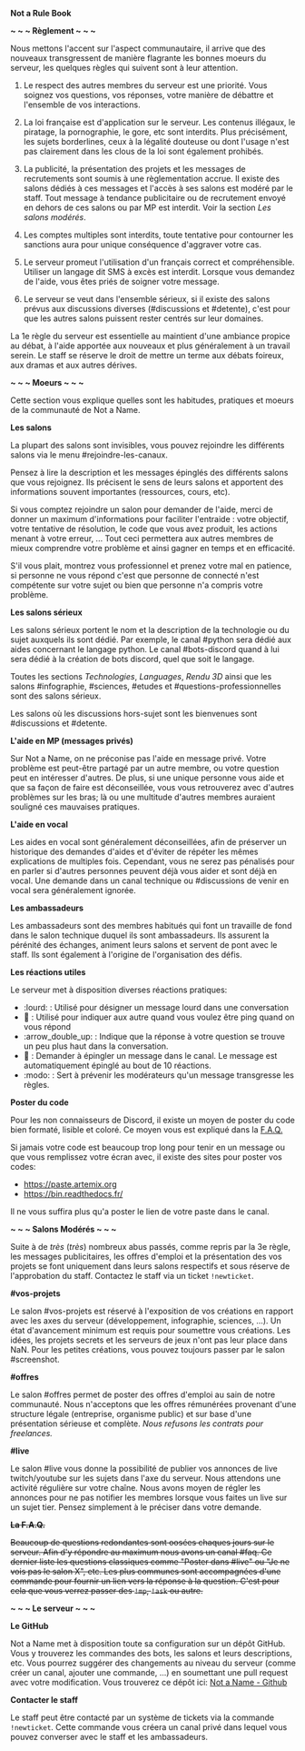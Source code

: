 **Not a Rule Book**

**~ ~ ~ Règlement ~ ~ ~**

Nous mettons l'accent sur l'aspect communautaire, il arrive que des nouveaux
transgressent de manière flagrante les bonnes moeurs du serveur, les quelques
règles qui suivent sont à leur attention.

1. Le respect des autres membres du serveur est une priorité. Vous soignez vos
   questions, vos réponses, votre manière de débattre et l'ensemble de vos
   interactions.

2. La loi française est d'application sur le serveur. Les contenus illégaux, le
   piratage, la pornographie, le gore, etc sont interdits. Plus précisément,
   les sujets borderlines, ceux à la légalité douteuse ou dont l'usage n'est
   pas clairement dans les clous de la loi sont également prohibés.

3. La publicité, la présentation des projets et les messages de recrutements
   sont soumis à une règlementation accrue. Il existe des salons dédiés à ces
   messages et l'accès à ses salons est modéré par le staff. Tout message à
   tendance publicitaire ou de recrutement envoyé en dehors de ces salons ou
   par MP est interdit. Voir la section *Les salons modérés*.

4. Les comptes multiples sont interdits, toute tentative pour contourner les
   sanctions aura pour unique conséquence d'aggraver votre cas.

5. Le serveur promeut l'utilisation d'un français correct et compréhensible.
   Utiliser un langage dit SMS à excès est interdit. Lorsque vous demandez de
   l'aide, vous êtes priés de soigner votre message.

6. Le serveur se veut dans l'ensemble sérieux, si il existe des salons prévus
   aux discussions diverses (#discussions et #detente), c'est pour que les
   autres salons puissent rester centrés sur leur domaines.

La 1e règle du serveur est essentielle au maintient d'une ambiance propice au
débat, à l'aide apportée aux nouveaux et plus généralement à un travail serein.
Le staff se réserve le droit de mettre un terme aux débats foireux, aux dramas
et aux autres dérives.

**~ ~ ~ Moeurs ~ ~ ~**

Cette section vous explique quelles sont les habitudes, pratiques et moeurs de
la communauté de Not a Name.

**Les salons**

La plupart des salons sont invisibles, vous pouvez rejoindre les différents
salons via le menu #rejoindre-les-canaux.

Pensez à lire la description et les messages épinglés des différents salons que
vous rejoignez. Ils précisent le sens de leurs salons et apportent des
informations souvent importantes (ressources, cours, etc).

Si vous comptez rejoindre un salon pour demander de l'aide, merci de donner un
maximum d'informations pour faciliter l'entraide : votre objectif, votre
tentative de résolution, le code que vous avez produit, les actions menant à
votre erreur, ... Tout ceci permettera aux autres membres de mieux comprendre
votre problème et ainsi gagner en temps et en efficacité.

S'il vous plait, montrez vous professionnel et prenez votre mal en patience, si
personne ne vous répond c'est que personne de connecté n'est compétente sur
votre sujet ou bien que personne n'a compris votre problème.

**Les salons sérieux**

Les salons sérieux portent le nom et la description de la technologie ou du
sujet auxquels ils sont dédié. Par exemple, le canal #python sera dédié aux
aides concernant le langage python. Le canal #bots-discord quand à lui sera
dédié à la création de bots discord, quel que soit le langage.

Toutes les sections *Technologies*, *Languages*, *Rendu 3D* ainsi que les
salons #infographie, #sciences, #etudes et #questions-professionnelles sont des
salons sérieux.

Les salons où les discussions hors-sujet sont les bienvenues sont #discussions
et #detente.

**L'aide en MP (messages privés)**

Sur Not a Name, on ne préconise pas l'aide en message privé. Votre problème est
peut-être partagé par un autre membre, ou votre question peut en intéresser
d'autres. De plus, si une unique personne vous aide et que sa façon de faire
est déconseillée, vous vous retrouverez avec d'autres problèmes sur les bras;
là ou une multitude d'autres membres auraient souligné ces mauvaises pratiques.

**L'aide en vocal**

Les aides en vocal sont généralement déconseillées, afin de préserver un
historique des demandes d'aides et d'éviter de répéter les mêmes explications
de multiples fois. Cependant, vous ne serez pas pénalisés pour en parler si
d'autres personnes peuvent déjà vous aider et sont déjà en vocal. Une demande
dans un canal technique ou #discussions de venir en vocal sera généralement
ignorée.

**Les ambassadeurs**

Les ambassadeurs sont des membres habitués qui font un travaille de fond dans
le salon technique duquel ils sont ambassadeurs. Ils assurent la pérénité des
échanges, animent leurs salons et servent de pont avec le staff. Ils sont
également à l'origine de l'organisation des défis.

**Les réactions utiles**

Le serveur met à disposition diverses réactions pratiques:

- :lourd: : Utilisé pour désigner un message lourd dans une conversation
- :bell: : Utilisé pour indiquer aux autre quand vous voulez être ping quand on
  vous répond
- :arrow\_double\_up: : Indique que la réponse à votre question se trouve un
  peu plus haut dans la conversation.
- :pushpin: : Demander à épingler un message dans le canal. Le message est
  automatiquement épinglé au bout de 10 réactions.
- :modo: : Sert à prévenir les modérateurs qu'un message transgresse les
  règles.

**Poster du code**

Pour les non connaisseurs de Discord, il existe un moyen de poster du code bien
formaté, lisible et coloré. Ce moyen vous est expliqué dans la
[F.A.Q.](https://discord.com/channels/323076998576603137/699260551758610545/712619259599126569)

Si jamais votre code est beaucoup trop long pour tenir en un message ou que
vous remplissez votre écran avec, il existe des sites pour poster vos codes:
- <https://paste.artemix.org>
- <https://bin.readthedocs.fr/>

Il ne vous suffira plus qu'a poster le lien de votre paste dans le canal.

**~ ~ ~ Salons Modérés ~ ~ ~**

Suite à de *très* (*très*) nombreux abus passés, comme repris par la 3e règle,
les messages publicitaires, les offres d'emploi et la présentation des vos
projets se font uniquement dans leurs salons respectifs et sous réserve de
l'approbation du staff. Contactez le staff via un ticket `!newticket`.

**#vos-projets**

Le salon #vos-projets est réservé à l'exposition de vos créations en rapport
avec les axes du serveur (développement, infographie, sciences, ...). Un état
d'avancement minimum est requis pour soumettre vous créations. Les idées, les
projets secrets et les serveurs de jeux n'ont pas leur place dans NaN. Pour les
petites créations, vous pouvez toujours passer par le salon #screenshot.

**#offres**

Le salon #offres permet de poster des offres d'emploi au sain de notre
communauté. Nous n'acceptons que les offres rémunérées provenant d'une
structure légale (entreprise, organisme public) et sur base d'une présentation
sérieuse et complète. *Nous refusons les contrats pour freelances.*

**#live**

Le salon #live vous donne la possibilité de publier vos annonces de live
twitch/youtube sur les sujets dans l'axe du serveur. Nous attendons une
activité régulière sur votre chaîne. Nous avons moyen de régler les annonces
pour ne pas notifier les membres lorsque vous faites un live sur un sujet tier.
Pensez simplement à le préciser dans votre demande.

~~**La F.A.Q.**~~

~~Beaucoup de questions redondantes sont oosées chaques jours sur le serveur.
Afin d'y répondre au maximum nous avons un canal #faq. Ce dernier liste les
questions classiques comme "Poster dans #live" ou "Je ne vois pas le salon X",
etc. Les plus communes sont accompagnées d'une commande pour fournir un lien
vers la réponse à la question. C'est pour cela que vous verrez passer des
`!mp`, `!ask` ou autre.~~

**~ ~ ~ Le serveur ~ ~ ~**

**Le GitHub**

Not a Name met à disposition toute sa configuration sur un dépôt GitHub. Vous y
trouverez les commandes des bots, les salons et leurs descriptions, etc. Vous
pourrez suggérer des changements au niveau du serveur (comme créer un canal,
ajouter une commande, ...) en soumettant une pull request avec votre
modification. Vous trouverez ce dépôt ici: [Not a Name -
Github](https://github.com/NotANameServer/discord)

**Contacter le staff**

Le staff peut être contacté par un système de tickets via la commande
`!newticket`. Cette commande vous créera un canal privé dans lequel vous pouvez
converser avec le staff et les ambassadeurs.
